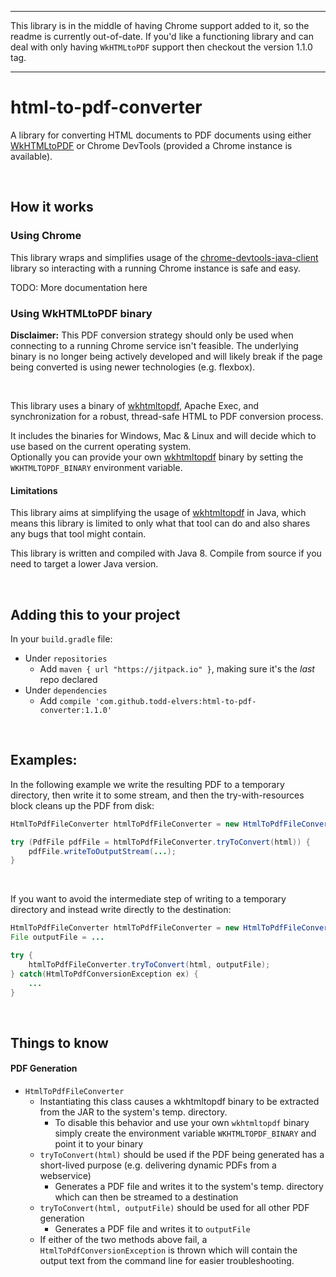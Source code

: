 ********************************
This library is in the middle of having Chrome support added to it, so the readme
is currently out-of-date.  If you'd like a functioning library and can deal with only having
`WkHTMLtoPDF` support then checkout the version 1.1.0 tag. 
********************************


# html-to-pdf-converter

A library for converting HTML documents to PDF documents using either [WkHTMLtoPDF](https://wkhtmltopdf.org/)
or Chrome DevTools (provided a Chrome instance is available).

<br/>

## How it works

### Using Chrome

This library wraps and simplifies usage of the [chrome-devtools-java-client](https://github.com/kklisura/chrome-devtools-java-client)
library so interacting with a running Chrome instance is safe and easy.

TODO: More documentation here

### Using WkHTMLtoPDF binary 

**Disclaimer:**
This PDF conversion strategy should only be used when connecting to a running Chrome
service isn't feasible.  The underlying binary is no longer being actively developed 
and will likely break if the page being converted is using newer technologies (e.g. flexbox). 

<br/>

This library uses a binary of [wkhtmltopdf](https://wkhtmltopdf.org/), Apache Exec, and synchronization for a robust, thread-safe HTML to PDF conversion process.

It includes the binaries for Windows, Mac & Linux and will decide which to use based on the current operating system.  
Optionally you can provide your own [wkhtmltopdf](https://wkhtmltopdf.org/) binary by setting the `WKHTMLTOPDF_BINARY` environment variable.

#### Limitations

This library aims at simplifying the usage of [wkhtmltopdf](https://wkhtmltopdf.org/) in Java, which means this library is limited to only
what that tool can do and also shares any bugs that tool might contain.

This library is written and compiled with Java 8.  Compile from source if you need to target a lower Java version.

<br/>

## Adding this to your project

In your `build.gradle` file:
* Under `repositories`
    * Add `maven { url "https://jitpack.io" }`, making sure it's the _last_ repo declared
* Under `dependencies`
    * Add `compile 'com.github.todd-elvers:html-to-pdf-converter:1.1.0'`
    
<br/>

## Examples:

In the following example we write the resulting PDF to a temporary directory, then write it to some stream, and then the try-with-resources block
cleans up the PDF from disk:

```java
HtmlToPdfFileConverter htmlToPdfFileConverter = new HtmlToPdfFileConverter();

try (PdfFile pdfFile = htmlToPdfFileConverter.tryToConvert(html)) {
    pdfFile.writeToOutputStream(...);
}
```

<br/>

If you want to avoid the intermediate step of writing to a temporary directory and instead write directly to the destination:

```java
HtmlToPdfFileConverter htmlToPdfFileConverter = new HtmlToPdfFileConverter();
File outputFile = ...

try {
    htmlToPdfFileConverter.tryToConvert(html, outputFile);
} catch(HtmlToPdfConversionException ex) {
    ...
}
```

<br/>

## Things to know

#### PDF Generation

* `HtmlToPdfFileConverter`
    * Instantiating this class causes a wkhtmltopdf binary to be extracted from the JAR to the system's temp. directory.
        * To disable this behavior and use your own `wkhtmltopdf` binary simply create the environment variable `WKHTMLTOPDF_BINARY` and point it to your binary 
    * `tryToConvert(html)` should be used if the PDF being generated has a short-lived purpose (e.g. delivering dynamic PDFs from a webservice)
        * Generates a PDF file and writes it to the system's temp. directory which can then be streamed to a destination
    * `tryToConvert(html, outputFile)` should be used for all other PDF generation
        * Generates a PDF file and writes it to `outputFile`
    * If either of the two methods above fail, a `HtmlToPdfConversionException` is thrown which will contain the output text from the command line for easier troubleshooting. 
